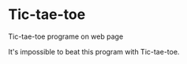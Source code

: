 # Tic-tae-toe
Tic-tae-toe programe on web page

It's impossible to beat this program with Tic-tae-toe.
